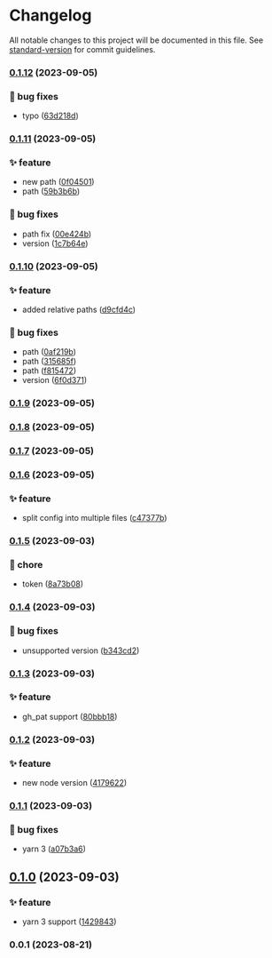 # Changelog

All notable changes to this project will be documented in this file. See [standard-version](https://github.com/conventional-changelog/standard-version) for commit guidelines.

### [0.1.12](https://github.com/xotoscipt/xotoscript-action-release/compare/v0.1.11...v0.1.12) (2023-09-05)


### 🐛 bug fixes

* typo ([63d218d](https://github.com/xotoscipt/xotoscript-action-release/commits63d218d8e86f381b93d31f5287510baec4a7acdb))

### [0.1.11](https://github.com/xotoscipt/xotoscript-action-release/compare/v0.1.10...v0.1.11) (2023-09-05)


### ✨ feature

* new path ([0f04501](https://github.com/xotoscipt/xotoscript-action-release/commits0f04501c9dac211952792f652495f9b318b373db))
* path ([59b3b6b](https://github.com/xotoscipt/xotoscript-action-release/commits59b3b6b6c5d9b2e320c487c01fd6e83275719d65))


### 🐛 bug fixes

* path fix ([00e424b](https://github.com/xotoscipt/xotoscript-action-release/commits00e424b1ef09a8555788ecbcc3bdff49c9cf2a82))
* version ([1c7b64e](https://github.com/xotoscipt/xotoscript-action-release/commits1c7b64e87a4d0f0697f3dbbb0058b24f99a74d51))

### [0.1.10](https://github.com/xotoscipt/xotoscript-action-release/compare/v0.1.9...v0.1.10) (2023-09-05)


### ✨ feature

* added relative paths ([d9cfd4c](https://github.com/xotoscipt/xotoscript-action-release/commitsd9cfd4c3dfeb48d0bf09da00b7d75c740ff197b9))


### 🐛 bug fixes

* path ([0af219b](https://github.com/xotoscipt/xotoscript-action-release/commits0af219bfa00e5c58af0c674159c88ce50d4daab6))
* path ([315685f](https://github.com/xotoscipt/xotoscript-action-release/commits315685f7506d5bc268f90e9fa971bd98508e2fab))
* path ([f815472](https://github.com/xotoscipt/xotoscript-action-release/commitsf815472978eeb721a2fd3edd310ae5ccddd610e9))
* version ([6f0d371](https://github.com/xotoscipt/xotoscript-action-release/commits6f0d3716a0b0f1c7b0f7b496caba89cc3a8067e5))

### [0.1.9](https://github.com/xotoscipt/xotoscript-action-release/compare/v0.1.8...v0.1.9) (2023-09-05)

### [0.1.8](https://github.com/xotoscipt/xotoscript-action-release/compare/v0.1.7...v0.1.8) (2023-09-05)

### [0.1.7](https://github.com/xotoscipt/xotoscript-action-release/compare/v0.1.6...v0.1.7) (2023-09-05)

### [0.1.6](https://github.com/xotoscipt/xotoscript-action-release/compare/v0.1.5...v0.1.6) (2023-09-05)


### ✨ feature

* split config into multiple files ([c47377b](https://github.com/xotoscipt/xotoscript-action-release/commitsc47377b4b928bee04ee29c48bb998c8d1de74789))

### [0.1.5](https://github.com/xotoscipt/xotoscript-action-release/compare/v0.1.4...v0.1.5) (2023-09-03)


### 🚚 chore

* token ([8a73b08](https://github.com/xotoscipt/xotoscript-action-release/commits8a73b084d34c79a4d4b5bdf7382b09ae37881288))

### [0.1.4](https://github.com/xotoscipt/xotoscript-action-release/compare/v0.1.3...v0.1.4) (2023-09-03)


### 🐛 bug fixes

* unsupported version ([b343cd2](https://github.com/xotoscipt/xotoscript-action-release/commitsb343cd238927378f5de43c0122e5b0d63418f7af))

### [0.1.3](https://github.com/xotoscipt/xotoscript-action-release/compare/v0.1.2...v0.1.3) (2023-09-03)


### ✨ feature

* gh_pat support ([80bbb18](https://github.com/xotoscipt/xotoscript-action-release/commits80bbb18029f1e5933892cec9393268bba0b1b33e))

### [0.1.2](https://github.com/xotoscipt/xotoscript-action-release/compare/v0.1.1...v0.1.2) (2023-09-03)


### ✨ feature

* new node version ([4179622](https://github.com/xotoscipt/xotoscript-action-release/commits4179622021d7400457a7be41bb1b81d33a065ca5))

### [0.1.1](https://github.com/xotoscipt/xotoscript-action-release/compare/v0.1.0...v0.1.1) (2023-09-03)


### 🐛 bug fixes

* yarn 3 ([a07b3a6](https://github.com/xotoscipt/xotoscript-action-release/commitsa07b3a6120b7502e7735d13c2892d6c77c49772e))

## [0.1.0](https://github.com/xotoscipt/xotoscript-action-release/compare/v0.0.1...v0.1.0) (2023-09-03)


### ✨ feature

* yarn 3 support ([1429843](https://github.com/xotoscipt/xotoscript-action-release/commits1429843950058e3e141d06f53fa4ad9910dafcfc))

### 0.0.1 (2023-08-21)
